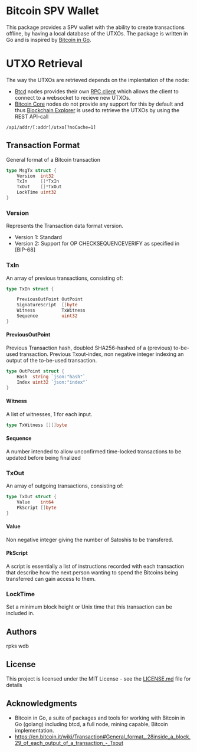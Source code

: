 # Bitcoin SPV Wallet
This package provides a SPV wallet with the ability to create transactions offline, by having a local database of the UTXOs. The package is written in Go and is  inspired by [Bitcoin in Go](https://github.com/btcsuite).

# UTXO Retrieval
The way the UTXOs are retrieved depends on the implentation of the node:
* [Btcd](https://github.com/btcsuite/btcd) nodes provides their own [RPC client](https://github.com/btcsuite/btcd/tree/master/rpcclient/examples/btcwalletwebsockets) which allows the client to connect to a websocket to recieve new UTXOs.
* [Bitcoin Core](https://bitcoin.org/en/bitcoin-core/) nodes do not provide any support for this by default and thus [Blockchain Explorer](https://www.blockchain.com/explorer) is used to retrieve the UTXOs by using the REST API-call  
```
/api/addr/[:addr]/utxo[?noCache=1]
```
## Transaction Format
General format of a Bitcoin transaction
```go
type MsgTx struct {
	Version  int32
	TxIn     []*TxIn
	TxOut    []*TxOut
	LockTime uint32
}
```
### Version
Represents the Transaction data format version.
* Version 1: Standard
* Version 2: Support for OP CHECKSEQUENCEVERIFY as specified in [BIP-68]

### TxIn
An array of previous transactions, consisting of:
```go
type TxIn struct {

	PreviousOutPoint OutPoint
	SignatureScript  []byte
	Witness          TxWitness
	Sequence         uint32
}
```
#### PreviousOutPoint
Previous Transaction hash, doubled SHA256-hashed of a (previous) to-be-used transaction.
Previous Txout-index, non negative integer indexing an output of the to-be-used transaction.
```go
type OutPoint struct {
	Hash  string `json:"hash"`
	Index uint32 `json:"index"`
}
```
#### Witness
A list of witnesses, 1 for each input.
```go
type TxWitness [][]byte
```
#### Sequence
A number intended to allow unconfirmed time-locked transactions to be updated before being finalized

### TxOut
An array of outgoing transactions, consisting of:
```go
type TxOut struct {
	Value    int64
	PkScript []byte
}
```
#### Value
Non negative integer giving the number of Satoshis to be transfered.

#### PkScript
A script is essentially a list of instructions recorded with each transaction that describe how the next person wanting to spend the Bitcoins being transferred can gain access to them.

### LockTime
Set a minimum block height or Unix time that this transaction can be included in.

## Authors
rpks
wdb
## License

This project is licensed under the MIT License - see the [LICENSE.md](LICENSE.md) file for details

## Acknowledgments
* Bitcoin in Go, a suite of packages and tools for working with Bitcoin in Go (golang) including btcd, a full node, mining capable, Bitcoin implementation.
* https://en.bitcoin.it/wiki/Transaction#General_format_.28inside_a_block.29_of_each_output_of_a_transaction_-_Txout

